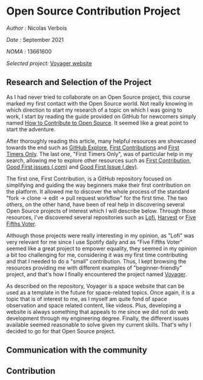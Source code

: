 # Open Source Contribution Project
*Author :* Nicolas Verbois 

*Date :* September 2021

*NOMA :* 13661600

*Selected project:* [Voyager website](https://github.com/pulkithanda/voyager-hf)

## Research and Selection of the Project

As I had never tried to collaborate on an Open Source project, this course marked my first contact with the Open Source world. Not really knowing in which direction to start my research of a topic on which I was going to work, I start by reading the guide provided on GitHub for newcomers simply named [How to Contribute to Open Source](https://opensource.guide/how-to-contribute/). It seemed like a great point to start the adventure.

After thoroughly reading this article, many helpful resources are showcased towards the end such as [GitHub Explore](https://github.com/explore/), [First Contributions](https://firstcontributions.github.io/) and [First Timers Only](https://www.firsttimersonly.com/). The last one, "First Timers Only", was of particular help in my search, allowing me to explore other resources such as [First Contribution](https://github.com/firstcontributions/first-contributions), [Good First issues (.com)](https://goodfirstissues.com/) and [Good First Issue (.dev)](https://goodfirstissue.dev/). 

The first one, First Contribution, is a GitHub repository focused on simplifying and guiding the way beginners make their first contribution on the platform. It allowed me to discover the whole process of the standard "fork -> clone -> edit -> pull request workflow" for the first time.
The two others, on the other hand, have been of real help in discovering several Open Source projects of interest which I will describe below. Through those resources, I've discovered several repositories such as [Lofi](https://github.com/dvx/lofi), [Harvest](https://github.com/tfukaza/harvest) or [Five Fifths Voter](https://github.com/Call-for-Code-for-Racial-Justice/Five-Fifths-Voter).

Although those projects were really interesting in my opinion, as "Lofi" was very relevant for me since I use Spotify daily and as "Five Fifths Voter" seemed like a great project to empower equality, they seemed in my opinion a bit too challenging for me, considering it was my first time contributing and that I needed to do a "small" contribution. Thus, I kept browsing the resources providing me with different examples of "beginner-friendly" project, and that's how I finally encountered the project named [Voyager](https://github.com/pulkithanda/voyager-hf).

As described on the repository, Voyager is a space website that can be used as a template in the future for space-related topics. Once again, it is a topic that is of interest to me, as I myself am quite fond of space observation and space related content, like videos. Plus, developing a website is always something that appeals to me since we did not do web development through my engineering degree. Finally, the different issues available seemed reasonable to solve given my current skills. That's why I decided to go for that Open Source project.


## Communication with the community



## Contribution

